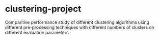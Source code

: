 # clustering-project
Comparitive performance study of different clustering algorithms using different pre-processing techniques with different numbers of clusters on different evaluation parameters
